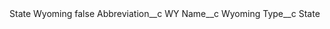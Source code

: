 <?xml version="1.0" encoding="UTF-8"?>
<CustomMetadata xmlns="http://soap.sforce.com/2006/04/metadata" xmlns:xsi="http://www.w3.org/2001/XMLSchema-instance" xmlns:xsd="http://www.w3.org/2001/XMLSchema">
    <label>State Wyoming</label>
    <protected>false</protected>
    <values>
        <field>Abbreviation__c</field>
        <value xsi:type="xsd:string">WY</value>
    </values>
    <values>
        <field>Name__c</field>
        <value xsi:type="xsd:string">Wyoming</value>
    </values>
    <values>
        <field>Type__c</field>
        <value xsi:type="xsd:string">State</value>
    </values>
</CustomMetadata>
